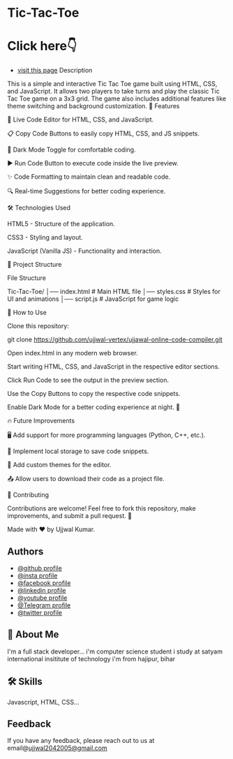 # Tic-Tac-Toe

# Click here👇<br>
- [visit this page](https://ujjwaltri-compiler.netlify.app/)
Description

This is a simple and interactive Tic Tac Toe game built using HTML, CSS, and JavaScript. It allows two players to take turns and play the classic Tic Tac Toe game on a 3x3 grid. The game also includes additional features like theme switching and background customization.
🚀 Features

📝 Live Code Editor for HTML, CSS, and JavaScript.

📋 Copy Code Buttons to easily copy HTML, CSS, and JS snippets.

🌙 Dark Mode Toggle for comfortable coding.

▶️ Run Code Button to execute code inside the live preview.

✨ Code Formatting to maintain clean and readable code.

🔍 Real-time Suggestions for better coding experience.

🛠️ Technologies Used

HTML5 - Structure of the application.

CSS3 - Styling and layout.

JavaScript (Vanilla JS) - Functionality and interaction.

📂 Project Structure

File Structure

Tic-Tac-Toe/
│── index.html         # Main HTML file
│── styles.css         # Styles for UI and animations
│── script.js          # JavaScript for game logic

🚀 How to Use

Clone this repository:

git clone https://github.com/ujjwal-vertex/ujjawal-online-code-compiler.git

Open index.html in any modern web browser.

Start writing HTML, CSS, and JavaScript in the respective editor sections.

Click Run Code to see the output in the preview section.

Use the Copy Buttons to copy the respective code snippets.

Enable Dark Mode for a better coding experience at night. 🌙

🔥 Future Improvements

🖥️ Add support for more programming languages (Python, C++, etc.).

💾 Implement local storage to save code snippets.

🎨 Add custom themes for the editor.

📤 Allow users to download their code as a project file.

🤝 Contributing

Contributions are welcome! Feel free to fork this repository, make improvements, and submit a pull request. 🚀


Made with ❤️ by Ujjwal Kumar.




## Authors

- [@github profile](https://www.github.com/ujjwal-vertex)
- [@insta profile](https://www.instagram.com/_ujjwal_tripathi_7?igsh=MXR5YjE4MnRtbHp5Yg==)
- [@facebook profile](https://www.facebook.com/share/1BeAJUj5Uu/)
- [@linkedin profile](https://www.linkedin.com/in/ujjwal-tripathi-169297333?utm_source=share&utm_campaign=share_via&utm_content=profile&utm_medium=android_app)
- [@youtube profile](https://youtube.com/@ujjwalmusicstudio07)
- [@Telegram profile](https://t.me/Code_with_ujjawal)
- [@twitter profile](https://x.com/ujjwal2031?t=-yzZtHPMbd5u7OEazUzeCw&s=08)


## 🚀 About Me
I'm a full stack developer...
i'm computer science student
i study at satyam international insititute of technology
i'm from hajipur, bihar



## 🛠 Skills
Javascript, HTML, CSS...


## Feedback

If you have any feedback, please reach out to us at email@ujjwal2042005@gmail.com

